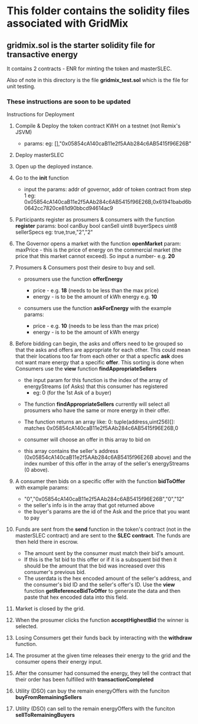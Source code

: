 # This folder contains the solidity files associated with GridMix

## gridmix.sol is the starter solidity file for transactive energy
It contains 2 contracts - ENR for minting the token and masterSLEC.

Also of note in this directory is the file **gridmix_test.sol**  which is the file for unit testing.

### These instructions are soon to be updated
Instructions for Deployment
1. Compile & Deploy the token contract KWH on a testnet (not Remix's JSVM)
    * params:  eg: [],"0x05854cA140caB11e2f5AAb284c6AB5415f96E26B"

2. Deploy masterSLEC

3. Open up the deployed instance.

3. Go to the **init** function
    * input the params: addr of governor, addr of token contract from step 1
    eg: 0x05854cA140caB11e2f5AAb284c6AB5415f96E26B,0x61941babd6b0642cc7820ce81d90bbcd94614ac9

4. Participants register as prosumers & consumers with the function **register**
        params:
        bool canBuy 
        bool canSell
        uint8 buyerSpecs
        uint8 sellerSpecs
        eg: true,true,"2","2"

4. The Governor opens a market with the function **openMarket**
    param: maxPrice - this is the price of energy on the commercial market (the price that this market cannot exceed). So input a number- e.g. **20**

5. Prosumers & Consumers post their desire to buy and sell.   
   * prosumers use the function **offerEnergy** 
        - price - e.g. **18** (needs to be less than the max price)
        - energy - is to be the amount of kWh energy e.g. **10**

   * consumers use the function **askForEnergy** with the example params:
        - price - e.g. **10** (needs to be less than the max price)
        - energy - is to be the amount of kWh energy

5. Before bidding can begin, the asks and offers need to be grouped so that the asks and offers are appropriate for each other.  This could mean that their locations too far from each other or that a specfic **ask** does not want mare energy that a specific **offer**. This sorting is done when Consumers use the **view** function **findAppropriateSellers**
    * the input param for this function is the index of the array of energyStreams (of Asks) that this consumer has registered
        - eg: 0   (for the 1st Ask of a buyer)
   - The function **findAppropriateSellers** currently will select all prosumers who have the same or more energy in their offer. 
   - The function returns an array like: 
   0:
tuple(address,uint256)[]: matches 0x05854cA140caB11e2f5AAb284c6AB5415f96E26B,0

   - consumer will choose an offer in this array to bid on
   - this array contains the seller's address (0x05854cA140caB11e2f5AAb284c6AB5415f96E26B above) and the index number of this offer in the array of the seller's energyStreams (0 above). 

6. A consumer then bids on a specific offer with the function **bidToOffer** with example params:
    - "0","0x05854cA140caB11e2f5AAb284c6AB5415f96E26B","0","12"
    - the seller's info is in the array that got returned above
    - the buyer's params are the id of the Ask and the price that you want to pay

8. Funds are sent from the **send** function in the token's contract (not in the masterSLEC contract) and are sent to the **SLEC contract**.  The funds are then held there in escrow.
   - The amount sent by the consumer must match their bid's amount. 
   - If this is the 1st bid to this offer or if it is a subsquent bid then it should be the amount that the bid was increased over this consumer's previous bid. 
   - The userdata is the hex encoded amount of the seller's address, and the consumer's bid ID and the seller's offer's ID. Use the **view** function **getReferenceBidToOffer** to generate the data and then paste that hex encoded data into this field.

8. Market is closed by the grid.

9. When the prosumer clicks the function **acceptHighestBid** the winner is selected.

10. Losing Consumers get their funds back by interacting with the **withdraw** function.

11. The prosumer at the given time releases their energy to the grid and the consumer opens their energy input.

12. After the consumer had consumed the energy, they tell the contract that their order has been fulfilled with **transactionCompleted**

13. Utility (DSO) can buy the remain energyOffers with the funciton **buyFromRemainingSellers**

14. Utility (DSO) can sell to the remain energyOffers with the funciton **sellToRemainingBuyers**
